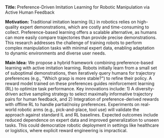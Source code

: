 **Title:** Preference-Driven Imitation Learning for Robotic Manipulation via Active Human Feedback  

**Motivation:** Traditional imitation learning (IL) in robotics relies on high-quality expert demonstrations, which are costly and time-consuming to collect. Preference-based learning offers a scalable alternative, as humans can more easily compare trajectories than provide precise demonstrations. This research addresses the challenge of training robots to perform complex manipulation tasks with minimal expert data, enabling adaptation to dynamic environments and diverse user needs.  

**Main Idea:** We propose a hybrid framework combining preference-based learning with active imitation learning. Robots initially learn from a small set of suboptimal demonstrations, then iteratively query humans for trajectory preferences (e.g., "Which grasp is more stable?") to refine their policy. A reward model trained on these preferences guides reinforcement learning (RL) to optimize task performance. Key innovations include: 1) A diversity-driven active sampling strategy to select maximally informative trajectory pairs for human feedback, and 2) Integration of preference-derived rewards with offline RL to handle partial/noisy preferences. Experiments on real-world robotic arms (e.g., pick-and-place, tool use) will validate the approach against standard IL and RL baselines. Expected outcomes include reduced dependence on expert data and improved generalization to unseen tasks. This could democratize robotic deployment in settings like healthcare or logistics, where explicit reward engineering is impractical.